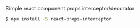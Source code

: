 Simple react component props interceptor/decorator

```bash
$ npm install -S react-props-interceptor
```